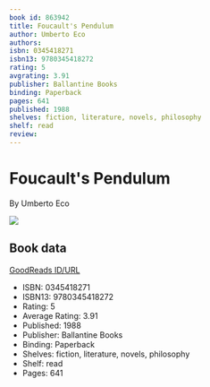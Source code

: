 ```yaml
---
book id: 863942
title: Foucault's Pendulum
author: Umberto Eco
authors: 
isbn: 0345418271
isbn13: 9780345418272
rating: 5
avgrating: 3.91
publisher: Ballantine Books
binding: Paperback
pages: 641
published: 1988
shelves: fiction, literature, novels, philosophy
shelf: read
review: 
---
```


# Foucault's Pendulum

By Umberto Eco

![](https://i.gr-assets.com/images/S/compressed.photo.goodreads.com/books/1179000348l/863942.jpg)

## Book data

[GoodReads ID/URL](https://www.goodreads.com/book/show/863942)

- ISBN: 0345418271
- ISBN13: 9780345418272
- Rating: 5
- Average Rating: 3.91
- Published: 1988
- Publisher: Ballantine Books
- Binding: Paperback
- Shelves: fiction, literature, novels, philosophy
- Shelf: read
- Pages: 641

